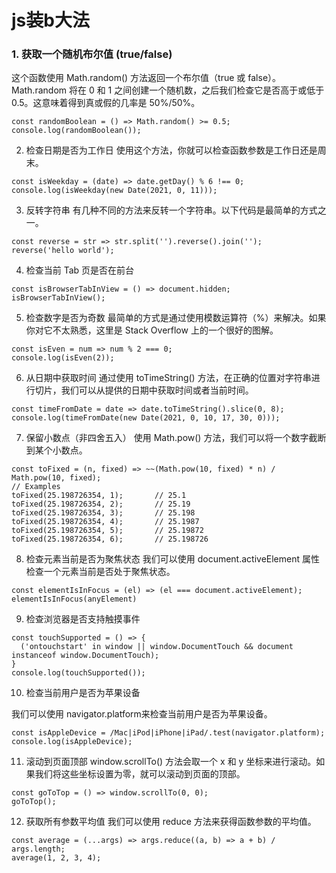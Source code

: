 # js装b大法

### 1. 获取一个随机布尔值 (true/false)
这个函数使用 Math.random() 方法返回一个布尔值（true 或 false）。Math.random 将在 0 和 1 之间创建一个随机数，之后我们检查它是否高于或低于 0.5。这意味着得到真或假的几率是 50%/50%。

```
const randomBoolean = () => Math.random() >= 0.5;
console.log(randomBoolean());
```

2. 检查日期是否为工作日
使用这个方法，你就可以检查函数参数是工作日还是周末。

```
const isWeekday = (date) => date.getDay() % 6 !== 0;
console.log(isWeekday(new Date(2021, 0, 11)));
```


3. 反转字符串
有几种不同的方法来反转一个字符串。以下代码是最简单的方式之一。

```
const reverse = str => str.split('').reverse().join('');
reverse('hello world');     
```

4. 检查当前 Tab 页是否在前台

```
const isBrowserTabInView = () => document.hidden;
isBrowserTabInView();
```

5. 检查数字是否为奇数
最简单的方式是通过使用模数运算符（%）来解决。如果你对它不太熟悉，这里是 Stack Overflow 上的一个很好的图解。

```
const isEven = num => num % 2 === 0;
console.log(isEven(2));
```

6. 从日期中获取时间
通过使用 toTimeString() 方法，在正确的位置对字符串进行切片，我们可以从提供的日期中获取时间或者当前时间。

```
const timeFromDate = date => date.toTimeString().slice(0, 8);
console.log(timeFromDate(new Date(2021, 0, 10, 17, 30, 0))); 
```

7. 保留小数点（非四舍五入）
使用 Math.pow() 方法，我们可以将一个数字截断到某个小数点。

```
const toFixed = (n, fixed) => ~~(Math.pow(10, fixed) * n) / Math.pow(10, fixed);
// Examples
toFixed(25.198726354, 1);       // 25.1
toFixed(25.198726354, 2);       // 25.19
toFixed(25.198726354, 3);       // 25.198
toFixed(25.198726354, 4);       // 25.1987
toFixed(25.198726354, 5);       // 25.19872
toFixed(25.198726354, 6);       // 25.198726
```

8. 检查元素当前是否为聚焦状态
我们可以使用 document.activeElement 属性检查一个元素当前是否处于聚焦状态。

```
const elementIsInFocus = (el) => (el === document.activeElement);
elementIsInFocus(anyElement)
```

9. 检查浏览器是否支持触摸事件

```
const touchSupported = () => {
  ('ontouchstart' in window || window.DocumentTouch && document instanceof window.DocumentTouch);
}
console.log(touchSupported());
```

10. 检查当前用户是否为苹果设备

我们可以使用 navigator.platform来检查当前用户是否为苹果设备。

```
const isAppleDevice = /Mac|iPod|iPhone|iPad/.test(navigator.platform);
console.log(isAppleDevice);
```

11. 滚动到页面顶部
window.scrollTo() 方法会取一个 x 和 y 坐标来进行滚动。如果我们将这些坐标设置为零，就可以滚动到页面的顶部。

```
const goToTop = () => window.scrollTo(0, 0);
goToTop();
```

12. 获取所有参数平均值
我们可以使用 reduce 方法来获得函数参数的平均值。

```
const average = (...args) => args.reduce((a, b) => a + b) / args.length;
average(1, 2, 3, 4);
```

